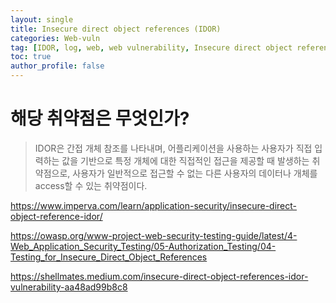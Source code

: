```yaml
---
layout: single
title: Insecure direct object references (IDOR)
categories: Web-vuln
tag: [IDOR, log, web, web vulnerability, Insecure direct object references]
toc: true
author_profile: false
---
```

# 해당 취약점은 무엇인가?
> IDOR은 간접 개체 참조를 나타내며, 어플리케이션을 사용하는 사용자가 직접 입력하는 값을 기반으로 특정 개체에 대한 직접적인 접근을 제공할 때 발생하는 취약점으로, 사용자가 일반적으로 접근할 수 없는 다른 사용자의 데이터나 개체를 access할 수 있는 취약점이다.

https://www.imperva.com/learn/application-security/insecure-direct-object-reference-idor/

https://owasp.org/www-project-web-security-testing-guide/latest/4-Web_Application_Security_Testing/05-Authorization_Testing/04-Testing_for_Insecure_Direct_Object_References

https://shellmates.medium.com/insecure-direct-object-references-idor-vulnerability-aa48ad99b8c8